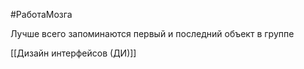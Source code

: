 #РаботаМозга

Лучше всего запоминаются первый и последний объект в группе

[[Дизайн интерфейсов (ДИ)]]